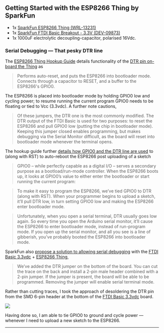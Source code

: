 ## Getting Started with the ESP8266 Thing by SparkFun

* 1x [SparkFun ESP8266 Thing (WRL-13231)][SFE Thing]
* 1x [SparkFun FTDI Basic Breakout - 3.3V (DEV-09873)][SparkFun FTDI 3.3V]
* 1x 1000uF electrolytic decoupling-capacitor, polarised 16Vdc.

### Serial Debugging &mdash; That pesky DTR line

The [ESP8266 Thing Hookup Guide][ESP8266 Thing Hookup Guide] details functionality of the [DTR pin on-board the Thing][ESP8266 Thing Hookup Guide Hardware Overview] as

> Performs auto-reset, and puts the ESP8266 into bootloader mode. Connects through a capacitor to RESET, and a buffer to the ESP8266's GPIO0.

The ESP8266 is placed into bootloader mode by holding GPIO0 low and cycling power; to resume running the current program GPIO0 needs to be floating or tied to Vcc (3.3vdc).  A further note cautions,

> Of these jumpers, the DTR one is the most commonly modified. The DTR output of the FTDI Basic is used for two purposes: to reset the ESP8266 and pull GPIO0 low (putting the chip in bootloader mode). Keeping this jumper closed enables programming, but makes debugging via the Serial Monitor difficult, as the board will reset into bootloader mode whenever the terminal opens.

The hookup guide further [details how GPIO0 and the DTR line are used][Serial Debugging] to (along with RST) to auto-reboot the ESP8266 post uploading of a sketch

> GPIO0 – while perfectly capable as a digital I/O – serves a secondary purpose as a bootload/run-mode controller. When the ESP8266 boots up, it looks at GPIO0’s value to either enter the bootloader or start running the current program:

> To make it easy to program the ESP8266, we’ve tied GPIO0 to DTR (along with RST). When your programmer begins to upload a sketch, it’ll pull DTR low, in turn setting GPIO0 low and making the ESP8266 enter bootloader mode.

> Unfortunately, when you open a serial terminal, DTR usually goes low again. So every time you open the Arduino serial monitor, it’ll cause the ESP8266 to enter bootloader mode, instead of run-program mode. If you open up the serial monitor, and all you see is a line of gibberish, you’ve probably booted the ESP8266 into bootloader mode.

SparkFun also [propose a solution to allowing serial debugging][Serial Debugging] with the [FTDI Basic 3.3vdc][SparkFun FTDI 3.3V] + [ESP8266 Thing][SFE Thing],

> We’ve added the DTR jumper on the bottom of the board. You can cut the trace on the back and install a 2-pin male header combined with a 2-pin jumper. If the jumper is present, the board will be able to be programmed. Removing the jumper will enable serial terminal mode.

Rather than cutting traces, I took the approach of desoldering the DTR pin from the SMD 6-pin header at the bottom of the [FTDI Basic 3.3vdc][SparkFun FTDI 3.3V] board.

<img src="https://cdn.sparkfun.com//assets/parts/3/9/5/8/09873-03a.jpg"/>

Having done so, I am able to tie GPIO0 to ground and cycle power &mdash; whenever I need to upload a new sketch to the ESP8266.

----------
[SFE Thing]: https://www.sparkfun.com/products/13231 "Thing WRL-13231"
[SparkFun FTDI 3.3V]: https://www.sparkfun.com/products/9873 "FTDI 3.3V"

[SFE Thing Github]: https://github.com/sparkfun/ESP8266_Thing "SparkFun ESP8266 Thing"
[ESP8266 Thing Hookup Guide]: https://learn.sparkfun.com/tutorials/esp8266-thing-hookup-guide/introduction "ESP8266 Thing Hookup Guide"
[ESP8266 Thing Hookup Guide Hardware Overview]: https://learn.sparkfun.com/tutorials/esp8266-thing-hookup-guide/hardware-overview "ESP8266 Thing Hookup Guide - Hardware Overview"

[Serial Debugging]: https://learn.sparkfun.com/tutorials/esp8266-thing-hookup-guide/using-the-arduino-addon#serial-dtr "Using Serial Monitor"
